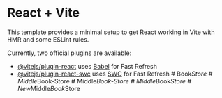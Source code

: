 # React + Vite

This template provides a minimal setup to get React working in Vite with HMR and some ESLint rules.

Currently, two official plugins are available:

- [@vitejs/plugin-react](https://github.com/vitejs/vite-plugin-react/blob/main/packages/plugin-react/README.md) uses [Babel](https://babeljs.io/) for Fast Refresh
- [@vitejs/plugin-react-swc](https://github.com/vitejs/vite-plugin-react-swc) uses [SWC](https://swc.rs/) for Fast Refresh
#   B o o k _ S t o r e  
 #   M i d d l e _ B o o k - S t o r e  
 #   M i d d l e _ B o o k - S t o r e  
 #   M i d d l e _ B o o k _ S t o r e  
 #   N e w _ M i d d l e _ B o o k _ S t o r e  
 